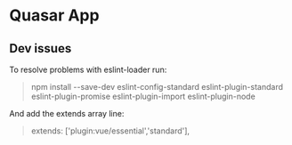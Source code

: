 # Quasar App
## Dev issues
To resolve problems with eslint-loader run:
> npm install --save-dev eslint-config-standard eslint-plugin-standard eslint-plugin-promise eslint-plugin-import eslint-plugin-node

And add the extends array line:
>  extends: ['plugin:vue/essential','standard'],


